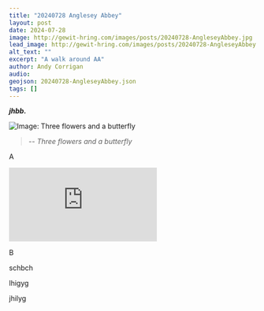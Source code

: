 ```yaml
---
title: "20240728 Anglesey Abbey"
layout: post
date: 2024-07-28
image: http://gewit-hring.com/images/posts/20240728-AngleseyAbbey.jpg
lead_image: http://gewit-hring.com/images/posts/20240728-AngleseyAbbey.jpg
alt_text: ""
excerpt: "A walk around AA"
author: Andy Corrigan
audio:
geojson: 20240728-AngleseyAbbey.json
tags: []
---
```

***jhbb.***


![Image: Three flowers and a butterfly]({{site.url}}/images/posts/20240728-AngleseyAbbey-01.jpg)
>-- <cite>Three flowers and a butterfly</cite>

A
<iframe title="Hermes or Janus" frameborder="0" allowfullscreen mozallowfullscreen="true" webkitallowfullscreen="true" allow="autoplay; fullscreen; xr-spatial-tracking" xr-spatial-tracking execution-while-out-of-viewport execution-while-not-rendered web-share src="https://sketchfab.com/models/bbb61df27a4d4d0594fe1859fed707dd/embed"> </iframe> 

B


schbch

lhigyg

jhilyg
